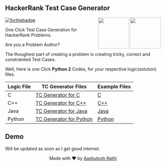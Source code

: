 ## HackerRank Test Case Generator

[<img src="https://image.flaticon.com/icons/svg/180/180867.svg" align="right" width="100">](#)
[<img src="https://brandfolder.com/hackerrank/logo/hackerrank-primary-logo.png" align="right" width="100">](https://www.hackerrank.com/)

[![forthebadge](http://forthebadge.com/images/badges/made-with-python.svg)](http://forthebadge.com)


One Click Test Case Generation for HackerRank Problems.

Are you a Problem Author?

The thoughest part of creating a problem is creating tricky, correct and constrainted Test Cases.

Well, Here is one Click **Python 2** Codes, for your respective logic(solution) files.

Logic File | TC Generator Files | Example Files |
------------------ | ------------- | ---------------
C | [TC Generator for C](TC-Generators\TCGenForC.py) | [C](Examples\C) |
C++ | [TC Generator for C++](TC-Generators\TCGenForC++.py) | [C++](Examples\C++) |
Java | [TC Generator for Java](TC-Generators\TCGenForJava.py) | [Java](Examples\Java) |
Python | [TC Generator for Python](TC-Generators\TCGenForPy.py) | [Python](Examples\Python) |


## Demo

Will be updated as soon as I get good internet.



<p align="center"> Made with ❤ by <a href="https://github.com/aashutoshrathi">Aashutosh Rathi</a></p>